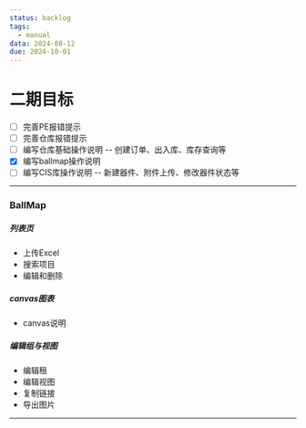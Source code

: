 ```yaml
---
status: backlog
tags:
  - manual
data: 2024-08-12
due: 2024-10-01
---
```


# 二期目标
- [ ] 完善PE报错提示
- [ ] 完善仓库报错提示
- [ ] 编写仓库基础操作说明 -- 创建订单、出入库、库存查询等
- [x] 编写ballmap操作说明
- [ ] 编写CIS库操作说明 -- 新建器件、附件上传、修改器件状态等

---
### BallMap
##### 列表页
- 上传Excel
- 搜索项目
- 编辑和删除
##### canvas图表
- canvas说明
##### 编辑组与视图
- 编辑租
- 编辑视图
- 复制链接
- 导出图片

---
